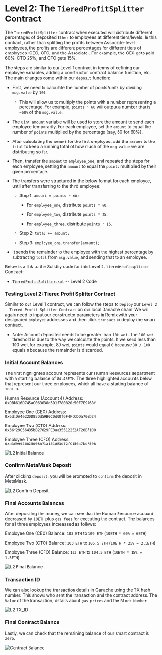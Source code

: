# Level 2: The `TieredProfitSplitter` Contract

The  `TieredProfitSplitter` contract when executed will distribute different percentages of deposited `Ether` to employees at different tiers/levels. In this contract, rather than splitting the profits between Associate-level employees, the profits are different percentages for different tiers of employees (CEO, CTO, and the Associate). For example, the CEO gets paid 60%, CTO 25%, and CFO gets 15%.

The steps are similar to our Level 1 contract in terms of defining our employee variables, adding a constructor, contract balance function, etc. The main changes come within our `deposit` function:


* First, we need to calculate the number of points/units by dividing `msg.value` by `100`.

   * This will allow us to multiply the points with a number representing a percentage. For example, `points * 60` will output a number that is `~60%` of the `msg.value`.

* The `uint amount` variable will be used to store the amount to send each employee temporarily. For each employee, set the `amount` to equal the number of `points` multiplied by the percentage (say, 60 for 60%).

* After calculating the `amount` for the first employee, add the `amount` to the `total` to keep a running total of how much of the `msg.value` we are distributing so far.

* Then, transfer the `amount` to `employee_one`, and repeated the steps for each employee, setting the `amount` to equal the `points` multiplied by their given percentage.

* The transfers were structured in the below format for each employee, until after transferring to the third employee:

  * Step 1: `amount = points * 60;`

    * For `employee_one`, distribute `points * 60`.

    * For `employee_two`, distribute `points * 25`.

    * For `employee_three`, distribute `points * 15`.

  * Step 2: `total += amount;`

  * Step 3: `employee_one.transfer(amount);`

* It sends the remainder to the employee with the highest percentage by subtracting `total` from `msg.value`, and sending that to an employee.

Below is a link to the Solidity code for this Level 2: `TieredProfitSplitter` Contract:

* [`TieredProfitSplitter.sol`](Starter-Code/TieredProfitSplitter.sol) -- Level 2 Code


### Testing Level 2: Tiered Profit Splitter Contract

Similar to our Level 1 contract, we can follow the steps to `Deploy` our `Level 2 - Tiered Profit Splitter Contract` on our local Ganache chain. We will again need to input our constructor parameters in Remix with your designated `employee` addresses and then click `transact` to deploy the smart contract. 

  * Note: Amount deposited needs to be greater than `100 wei`. The `100 wei` threshold is due to the way we calculate the points. If we send less than 100 wei, for example, 80 wei, `points` would equal `0` because `80 / 100` equals `0` because the remainder is discarded.



### Initial Account Balances 
The first highlighted account represents our Human Resources department with a starting balance of `84.45ETH`. The three highlighted accounts below that represent our three employees, which all have a starting balance of `103ETH`.

Human Resource (Account 4) Address: `0xDBb616D745aC063038d5D1f780820c50F7E9568f`

Employee One (CEO) Address: `0x6d1DA4e220D85Dd59B0CDd00f6F4FcCDDa706b24`

Employee Two (CTO) Address: `0x36f29C56405bB27029FE3aa35512252AF20Bf1D0`

Employee Three (CFO) Address: `0xa3d99926025008A71a1518E3d72fC15647bdF598`


![L2 Initial Balance](L2_Screenshots/L2_InitialBalance.png)


### Confirm MetaMask Deposit
After clicking `deposit`, you will be prompted to `confirm` the deposit in MetaMask. 

![L2 Confirm Deposit](L2_Screenshots/L2_Confirm.png)


### Final Accounts Balances 
After depositing the money, we can see that the Human Resource account decreased by `10ETH` plus `gas fees` for executing the contract. The balances for all three employees increassed as follows:

Employee One (CEO) Balance: `103 ETH` to `109 ETH`              (`10ETH * 60% = 6ETH`)

Employee Two (CTO) Balance: `103 ETH` to `105.5 ETH`            (`10ETH * 25% = 2.5ETH`)

Employee Three (CFO) Balance: `103 ETH` to `104.5 ETH`    (`10ETH * 15% = 1.5ETH`)


![L2 Final Balance](L2_Screenshots/L2_FinalBalance.png)


### Transaction ID
We can also lookup the transaction details in Ganache using the TX hash number. This shows who sent the transaction and the contract address. The `Value` of the transaction, details about `gas prices` and the `Block Number` 

![L2 TX_ID](L2_Screenshots/L2_TX_ID.png)

### Final Contract Balance
Lastly, we can check that the remaining balance of our smart contract is `zero`.

![Contract Balance](L2_Screenshots/L2_Contract_Balance.png)


